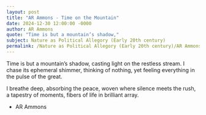```yaml
---
layout: post
title: "AR Ammons - Time on the Mountain"
date: 2024-12-30 12:00:00 -0000
author: AR Ammons
quote: "Time is but a mountain’s shadow,"
subject: Nature as Political Allegory (Early 20th century)
permalink: /Nature as Political Allegory (Early 20th century)/AR Ammons/AR Ammons - Time on the Mountain
---
```


Time is but a mountain’s shadow,
casting light on the restless stream.
I chase its ephemeral shimmer,
thinking of nothing, yet feeling
everything in the pulse of the great.

I breathe deep, absorbing the peace,
woven where silence meets the rush,
a tapestry of moments,
fibers of life in brilliant array.


- AR Ammons
